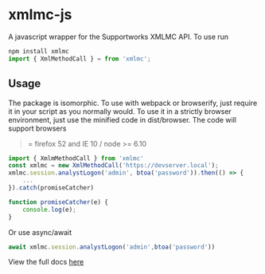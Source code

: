 # xmlmc-js

A javascript wrapper for the Supportworks XMLMC API. To use run

```js
npm install xmlmc
import { XmlMethodCall } = from 'xmlmc';
``` 



## Usage
The package is isomorphic. To use with webpack or browserify, just require it in your script as you normally would.
To use it in a strictly browser environment, just use the minified code in dist/browser. The code will support browsers
>= firefox 52 and IE 10 / node >= 6.10

```js
import { XmlmMethodCall } from 'xmlmc'
const xmlmc = new XmlMethodCall('https://devserver.local');
xmlmc.session.analystLogon('admin', btoa('password')).then(() => {
    ...
}).catch(promiseCatcher)

function promiseCatcher(e) {
    console.log(e);
}
```
Or use async/await

```js
await xmlmc.session.analystLogon('admin',btoa('password'))
```

View the full docs [here](https://richbai90.github.io/xmlmc-js/) 
